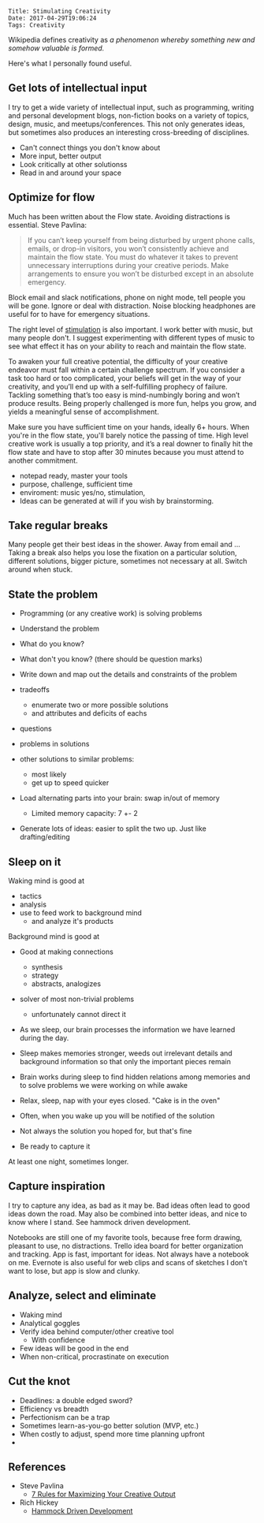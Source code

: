     Title: Stimulating Creativity
    Date: 2017-04-29T19:06:24
    Tags: Creativity

Wikipedia defines creativity as _a phenomenon whereby something new and somehow valuable is formed._

Here's what I personally found useful.

<!-- more -->



## Get lots of intellectual input
I try to get a wide variety of intellectual input, such as programming, writing and personal development blogs, non-fiction books on a variety of topics, design, music, and meetups/conferences. This not only generates ideas, but sometimes also produces an interesting cross-breeding of disciplines.

- Can't connect things you don't know about
- More input, better output
- Look critically at other solutionss
- Read in and around your space


## Optimize for flow

Much has been written about the Flow state.
Avoiding distractions is essential.
Steve Pavlina: 
> If you can’t keep yourself from being disturbed by urgent phone calls, emails, or drop-in visitors, you won’t consistently achieve and maintain the flow state. You must do whatever it takes to prevent unnecessary interruptions during your creative periods. Make arrangements to ensure you won’t be disturbed except in an absolute emergency.

Block email and slack notifications, phone on night mode, tell people you will be gone. Ignore or deal with distraction. Noise blocking headphones are useful for to have for emergency situations.

The right level of [stimulation](https://www.stevepavlina.com/blog/2014/12/stimulation/) is also important.
I work better with music, but many people don't. I suggest experimenting with different types of music to see what effect it has on your ability to reach and maintain the flow state.

To awaken your full creative potential, the difficulty of your creative endeavor must fall within a certain challenge spectrum. If you consider a task too hard or too complicated, your beliefs will get in the way of your creativity, and you’ll end up with a self-fulfilling prophecy of failure.  Tackling something that’s too easy is mind-numbingly boring and won’t produce results. Being properly challenged is more fun, helps you grow, and yields a meaningful sense of accomplishment.

Make sure you have sufficient time on your hands, ideally 6+ hours.
When you're in the flow state, you'll barely notice the passing of time.
High level creative work is usually a top priority, and it’s a real downer to finally hit the flow state and have to stop after 30 minutes because you must attend to another commitment. 



- notepad ready, master your tools
- purpose, challenge, sufficient time
- enviroment: music yes/no, stimulation, 
- Ideas can be generated at will if you wish by brainstorming.


## Take regular breaks
Many people get their best ideas in the shower.
Away from email and ...
Taking a break also helps you lose the fixation on a particular solution, different solutions, bigger picture, sometimes not necessary at all.
Switch around when stuck.



## State the problem
<!-- Rich Hickey's [Hammock Driven Development]() is an awesome talk.
Hickey emphasizes the importance of thinking before running off to code.
The process  -->


- Programming (or any creative work) is solving problems
- Understand the problem
- What do you know?
- What don't you know? (there should be question marks)
- Write down and map out the details and constraints of the problem
- tradeoffs
    - enumerate two or more possible solutions
    - and attributes and deficits of eachs 
- questions
- problems in solutions
- other solutions to similar problems:
    - most likely 
    - get up to speed quicker
- Load alternating parts into your brain:  swap in/out of memory
    - Limited memory capacity: 7 +- 2


- Generate lots of ideas: easier to split the two up. Just like drafting/editing


## Sleep on it
Waking mind is good at

- tactics
- analysis
- use to feed work to background mind
    - and analyze it's products

Background mind is good at

- Good at making connections
    - synthesis
    - strategy
    - abstracts, analogizes
- solver of most non-trivial problems
    - unfortunately cannot direct it


- As we sleep, our brain processes the information we have learned during the day.
- Sleep makes memories stronger, weeds out irrelevant details and background information so that only the important pieces remain
- Brain works during sleep to find hidden relations among memories and to solve problems we were working on while awake


- Relax, sleep, nap with your eyes closed. "Cake is in the oven"
- Often, when you wake up you will be notified of the solution
- Not always the solution you hoped for, but that's fine
- Be ready to capture it

At least one night, sometimes longer.


## Capture inspiration
I try to capture any idea, as bad as it may be.
Bad ideas often lead to good ideas down the road.
May also be combined into better ideas, and nice to know where I stand.
See hammock driven development.

Notebooks are still one of my favorite tools, because free form drawing, pleasant to use, no distractions.
Trello idea board for better organization and tracking. App is fast, important for ideas.
Not always have a notebook on me.
Evernote is also useful for web clips and scans of sketches I don't want to lose, but app is slow and clunky.

## Analyze, select and eliminate

- Waking mind
- Analytical goggles
- Verify idea behind computer/other creative tool
    - With confidence
- Few ideas will be good in the end
- When non-critical, procrastinate on execution


## Cut the knot

- Deadlines: a double edged sword?
- Efficiency vs breadth
- Perfectionism can be a trap
- Sometimes learn-as-you-go better solution (MVP, etc.)
- When costly to adjust, spend more time planning upfront
- 


## References
- Steve Pavlina
    - [7 Rules for Maximizing Your Creative Output](https://www.stevepavlina.com/blog/2007/01/7-rules-for-maximizing-your-creative-output/)
- Rich Hickey
    - [Hammock Driven Development](https://github.com/matthiasn/talk-transcripts/blob/master/Hickey_Rich/HammockDrivenDev.md)